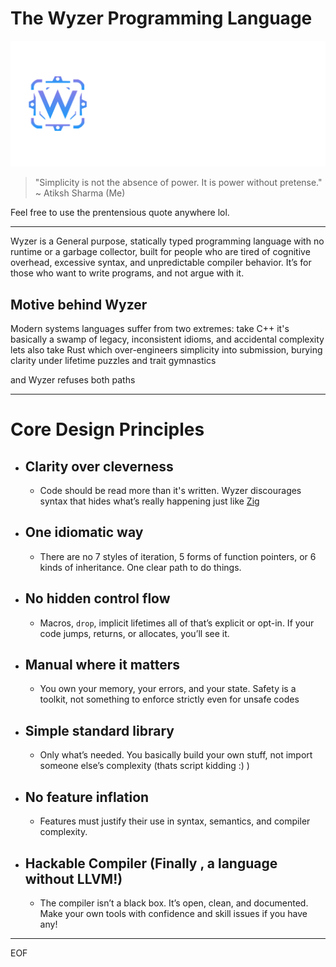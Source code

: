 # The Wyzer Programming Language
![WYZERLANG](https://github.com/Wyzer-Lang/.github/blob/main/Group%20187.svg)

> "Simplicity is not the absence of power. It is power without pretense."
                                                                ~ Atiksh Sharma (Me)

Feel free to use the prentensious quote anywhere lol.

---
Wyzer is a General purpose, statically typed programming language with no runtime or a garbage collector, built for people who are tired of cognitive overhead, excessive syntax, and unpredictable compiler behavior. It’s for those who want to write programs, and not argue with it.

## Motive behind Wyzer
Modern systems languages suffer from two extremes:
take C++ it's basically a swamp of legacy, inconsistent idioms, and accidental complexity
lets also take Rust which over-engineers simplicity into submission, burying clarity under lifetime puzzles and trait gymnastics

and Wyzer refuses both paths 

---

# Core Design Principles

- ## Clarity over cleverness
   - Code should be read more than it's written. Wyzer discourages syntax that hides what’s really happening just like [Zig](https://ziglang.org/)
- ## One idiomatic way
   - There are no 7 styles of iteration, 5 forms of function pointers, or 6 kinds of inheritance. One clear path to do things.
- ## No hidden control flow
    - Macros, `drop`, implicit lifetimes all of that’s explicit or opt-in. If your code jumps, returns, or allocates, you’ll see it.
- ## Manual where it matters
   - You own your memory, your errors, and your state. Safety is a toolkit, not something to enforce strictly even for unsafe codes
- ## Simple standard library
  - Only what’s needed. You basically build your own stuff, not import someone else’s complexity (thats script kidding :) )
- ## No feature inflation
   - Features must justify their use in syntax, semantics, and compiler complexity.
- ## Hackable Compiler (Finally , a language without LLVM!)
   - The compiler isn’t a black box. It’s open, clean, and documented. Make your own tools with confidence and skill issues if you have any!

--- 
EOF
